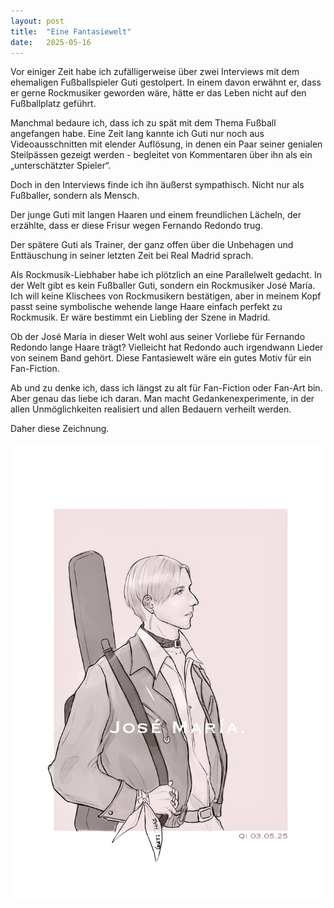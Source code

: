 ```yaml
---
layout: post
title:  "Eine Fantasiewelt"
date:   2025-05-16
---
```


Vor einiger Zeit habe ich zufälligerweise über zwei Interviews mit dem ehemaligen Fußballspieler Guti gestolpert. In einem davon erwähnt er, dass er gerne Rockmusiker geworden wäre, hätte er das Leben nicht auf den Fußballplatz geführt.

Manchmal bedaure ich, dass ich zu spät mit dem Thema Fußball angefangen habe. Eine Zeit lang kannte ich Guti nur noch aus Videoausschnitten mit elender Auflösung, in denen ein Paar seiner genialen Steilpässen gezeigt werden - begleitet von Kommentaren über ihn als ein „unterschätzter Spieler“. 

Doch in den Interviews finde ich ihn äußerst sympathisch. Nicht nur als Fußballer, sondern als Mensch. 

Der junge Guti mit langen Haaren und einem freundlichen Lächeln, der erzählte, dass er diese Frisur wegen Fernando Redondo trug.

Der spätere Guti als Trainer, der ganz offen über die Unbehagen und Enttäuschung in seiner letzten Zeit bei Real Madrid sprach.

Als Rockmusik-Liebhaber habe ich plötzlich an eine Parallelwelt gedacht. In der Welt gibt es kein Fußballer Guti, sondern ein Rockmusiker José María. Ich will keine Klischees von Rockmusikern bestätigen, aber in meinem Kopf passt seine symbolische wehende lange Haare einfach perfekt zu Rockmusik. Er wäre bestimmt ein Liebling der Szene in Madrid.

Ob der José María in dieser Welt wohl aus seiner Vorliebe für Fernando Redondo lange Haare trägt? Vielleicht hat Redondo auch irgendwann Lieder von seinem Band gehört. Diese Fantasiewelt wäre ein gutes Motiv für ein Fan-Fiction.

Ab und zu denke ich, dass ich längst zu alt für Fan-Fiction oder Fan-Art bin. Aber genau das liebe ich daran. Man macht Gedankenexperimente, in der allen Unmöglichkeiten realisiert und allen Bedauern verheilt werden.

Daher diese Zeichnung. 

![2025-05-03](/assets/img/blogs/2025-05-03.jpg)